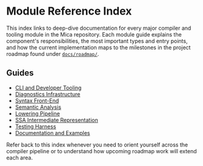 # Module Reference Index

This index links to deep-dive documentation for every major compiler and tooling
module in the Mica repository. Each module guide explains the component's
responsibilities, the most important types and entry points, and how the current
implementation maps to the milestones in the project roadmap found under
[`docs/roadmap/`](roadmap/index.md).

## Guides

- [CLI and Developer Tooling](modules/cli.md)
- [Diagnostics Infrastructure](modules/diagnostics.md)
- [Syntax Front-End](modules/syntax.md)
- [Semantic Analysis](modules/semantics.md)
- [Lowering Pipeline](modules/lowering.md)
- [SSA Intermediate Representation](modules/ir.md)
- [Testing Harness](modules/testing.md)
- [Documentation and Examples](modules/documentation.md)

Refer back to this index whenever you need to orient yourself across the
compiler pipeline or to understand how upcoming roadmap work will extend each
area.
